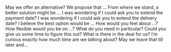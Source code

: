 May we offer an alternative? We propose that …
From where we stand, a better solution might be …
I was wondering if I could ask you to extend the payment date?
I was wondering if I could ask you to extend the delivery date?
I believe the best option would be …
How would you feel about …?
How flexible would you be on …?
What do you need in particular?
Could you give us some time to figure this out?
What is there in the deal for us?
I’m curious exactly how much time are we talking about? 
May we leave that till later and...
